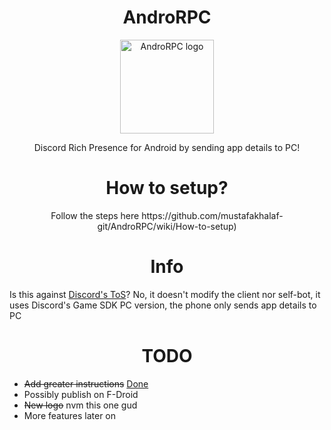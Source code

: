 <H1 align="center">AndroRPC</H1>

<p align="center">
  <img src="https://raw.githubusercontent.com/mustafakhalaf-git/AndroRPC/main/AndroRPC-android-app/newlogo" align="center" width="150" height="150" alt="AndroRPC logo">
</p>
<p align="center">Discord Rich Presence for Android by sending app details to PC!</p>

<H1 align="center">How to setup?</H1>

<p align="center">
Follow the steps here
https://github.com/mustafakhalaf-git/AndroRPC/wiki/How-to-setup)
</p>

<H1 align="center">Info</H1>

Is this against [Discord's ToS](https://discord.com/terms)?
No, it doesn't modify the client nor self-bot, it uses Discord's Game SDK PC version, the phone only sends app details to PC

<H1 align="center">TODO</H1>

* ~~Add greater instructions~~ [Done](https://github.com/mustafakhalaf-git/AndroRPC/wiki/How-to-setup)
* Possibly publish on F-Droid
* ~~New logo~~ nvm this one gud
* More features later on
